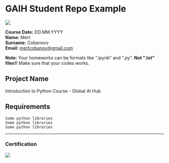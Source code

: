 # GAIH Student Repo Example
![](img/newlogo.png)

**Course Date:** DD.MM.YYYY  
**Name:** Mert  
**Surname:** Cobanovv  
**Email:** mertcobanov@gmail.com  

**Note:** Your homeworks can be formats like ".ipynb" and ".py". **Not ".txt" files!!** Make sure that your codes works.  

## Project Name
Introduction to Python Course - Global AI Hub

## Requirements
```
Some python libraries
Some python libraries
Some python libraries
```
---

### Certification
![](img/TopLearnerCertificate.png)

